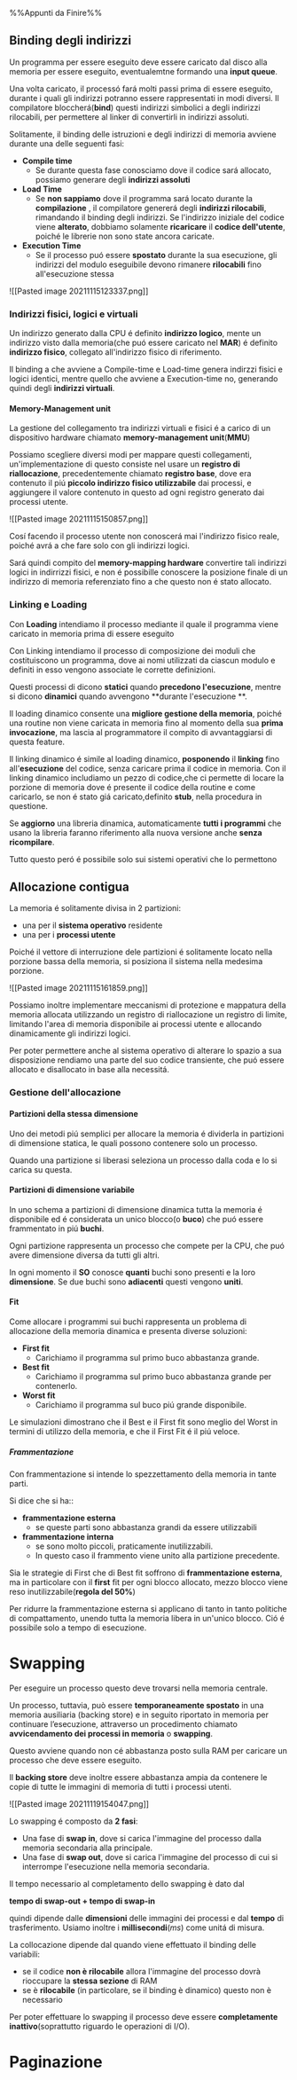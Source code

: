 %%Appunti da Finire%%
## Binding degli indirizzi
Un programma per essere eseguito deve essere caricato dal disco alla memoria per essere eseguito, eventualemtne formando una **input queue**.

Una volta caricato, il processó fará molti passi prima di essere eseguito, durante i quali gli indirizzi potranno essere rappresentati in modi diversi.
Il compilatore bloccherá(**bind**) questi indirizzi simbolici a degli indirizzi rilocabili, per permettere al linker di convertirli in indirizzi assoluti.

Solitamente, il binding delle istruzioni e degli indirizzi di memoria avviene durante una delle seguenti fasi:
- **Compile time**
	- Se durante questa fase conosciamo dove il codice sará allocato, possiamo generare degli **indirizzi assoluti**
- **Load Time**
	- Se **non sappiamo** dove il programma sará locato durante la **compilazione** , il compilatore genererá degli **indirizzi rilocabili**, rimandando il binding degli indirizzi. Se l'indirizzo iniziale del codice  viene **alterato**, dobbiamo solamente **ricaricare** il **codice dell'utente**, poiché le librerie non sono state ancora caricate.
- **Execution Time**
	- Se il processo puó essere **spostato** durante la sua esecuzione, gli indirizzi del modulo eseguibile devono rimanere **rilocabili** fino all'esecuzione stessa

![[Pasted image 20211115123337.png]]

### Indirizzi fisici, logici e virtuali

Un indirizzo generato dalla CPU é definito **indirizzo logico**, mente un indirizzo visto dalla memoria(che puó essere caricato nel **MAR**) é definito **indirizzo fisico**, collegato all'indirizzo fisico di riferimento.

Il binding a che avviene a Compile-time e Load-time genera indirzzi fisici e logici identici, mentre quello che avviene a Execution-time no, generando quindi degli **indirizzi virtuali**.

#### Memory-Management unit

La gestione del collegamento tra indirizzi virtuali e fisici é a carico di un dispositivo hardware chiamato **memory-management unit**(**MMU**)

Possiamo scegliere diversi modi per mappare questi collegamenti, un'implementazione di questo consiste nel usare un **registro di riallocazione**, precedentemente chiamato **registro base**, dove era contenuto il piú **piccolo indirizzo fisico utilizzabile** dai processi, e aggiungere il valore contenuto in questo ad ogni registro generato dai processi utente.

![[Pasted image 20211115150857.png]]

Cosí facendo il processo utente non conoscerá mai l'indirizzo fisico reale, poiché avrá a che fare solo con gli indirizzi logici.

Sará quindi compito del **memory-mapping hardware** convertire tali indirizzi logici in indirrizzi fisici, e non é possibille conoscere la posizione finale di un indirizzo di memoria referenziato fino a che questo non é stato allocato.

### Linking e Loading
Con **Loading** intendiamo il processo mediante il quale il programma viene caricato in memoria prima di essere eseguito

Con Linking intendiamo il processo di composizione dei moduli che costituiscono un programma, dove ai nomi utilizzati da ciascun modulo e definiti in esso vengono associate le corrette definizioni.

Questi processi di dicono **statici** quando **precedono l'esecuzione**, mentre si dicono **dinamici** quando avvengono **durante l'esecuzione **.

Il loading dinamico consente una **migliore gestione della memoria**, poiché una routine non viene caricata in memoria fino al momento della sua **prima invocazione**, ma lascia al programmatore il compito di avvantaggiarsi di questa feature.

Il linking dinamico é simile al loading dinamico, **posponendo** il **linking** fino all'**esecuzione** del codice, senza caricare prima il codice in memoria. 
Con il linking dinamico includiamo un pezzo di codice,che ci permette di locare la porzione di memoria dove é presente il codice della routine e come caricarlo, se non é stato giá caricato,definito **stub**,  nella procedura in questione.

Se **aggiorno** una libreria dinamica, automaticamente **tutti i programmi** che usano la libreria faranno riferimento alla nuova versione anche **senza ricompilare**.

Tutto questo peró é possibile solo sui sistemi operativi che lo permettono

## Allocazione contigua
La memoria é solitamente divisa in 2 partizioni:
- una per il **sistema operativo** residente 
-  una per i **processi utente**

Poiché il vettore di interruzione dele partizioni é solitamente locato nella porzione bassa della memoria, si posiziona il sistema nella medesima porzione.

![[Pasted image 20211115161859.png]]

Possiamo inoltre implementare meccanismi di protezione e mappatura della memoria allocata utilizzando un registro di riallocazione un registro di limite, limitando l'area di memoria disponibile ai processi utente e allocando dinamicamente gli indirizzi logici.

Per poter permettere anche al sistema operativo di alterare lo spazio a sua disposizione rendiamo una parte del suo codice transiente, che puó essere allocato e disallocato in base alla necessitá.

### Gestione dell'allocazione
#### Partizioni della stessa dimensione
Uno dei metodi piú semplici per allocare la memoria é dividerla in partizioni di dimensione statica, le quali possono contenere solo un processo.

Quando una partizione si liberasi seleziona un processo dalla coda e lo si carica su questa.

#### Partizioni di dimensione variabile
In uno schema a partizioni di dimensione dinamica tutta la memoria é disponibile ed é considerata un unico blocco(o **buco**) che puó essere frammentato in piú **buchi**.

Ogni partizione rappresenta un processo che compete per la CPU, che puó avere dimensione diversa da tutti gli altri.

In ogni momento il **SO** conosce **quanti** buchi sono presenti e la loro **dimensione**.
Se due buchi sono **adiacenti** questi vengono **uniti**.


#### Fit

Come allocare i programmi sui buchi rappresenta un problema di allocazione della memoria dinamica e presenta diverse soluzioni:
- **First fit**
	- Carichiamo il programma sul primo buco abbastanza grande.
- **Best fit**
	- Carichiamo il programma sul primo buco abbastanza grande per contenerlo.
- **Worst fit**
	- Carichiamo il programma sul buco piú grande disponibile.

Le simulazioni dimostrano che il Best e il First fit sono meglio del Worst in termini di utilizzo della memoria, e che il First Fit é il piú veloce.

##### Frammentazione
Con frammentazione si intende lo spezzettamento della memoria in tante parti. 

Si dice che si ha::
- **frammentazione esterna**
	-  se queste parti sono abbastanza grandi da essere utilizzabili
- **frammentazione interna**
	-  se sono molto piccoli, praticamente inutilizzabili. 
	-  In questo caso il frammento viene unito alla partizione precedente.

Sia le strategie di First che di Best fit soffrono di **frammentazione esterna**, ma in particolare con il **first** fit per ogni blocco allocato, mezzo blocco viene reso inutilizzabile(**regola del 50%**)

Per ridurre la frammentazione esterna si applicano di tanto in tanto politiche di compattamento, unendo tutta la memoria libera in un'unico blocco.
Ció é possibile solo a tempo di esecuzione.

# Swapping

Per eseguire un processo questo deve trovarsi nella memoria centrale. 

Un processo, tuttavia, può essere **temporaneamente spostato** in una memoria ausiliaria (backing store) e in seguito riportato in memoria per continuare l’esecuzione, attraverso un procedimento chiamato **avvicendamento dei processi in memoria** o **swapping**.

Questo avviene quando non cé abbastanza posto sulla RAM per caricare un processo che deve essere eseguito.

Il **backing store** deve inoltre essere abbastanza ampia da contenere le copie di tutte le immagini di memoria di tutti i processi utenti.

![[Pasted image 20211119154047.png]]

Lo swapping é composto da **2 fasi**:
- Una fase di **swap in**, dove si carica l'immagine del processo dalla memoria secondaria alla principale.
- Una fase di **swap out**, dove si carica l'immagine del processo di cui si interrompe l'esecuzione nella memoria secondaria.

Il tempo necessario al completamento dello swapping è dato dal 

**tempo di swap-out + tempo di swap-in**

quindi dipende dalle **dimensioni** delle immagini dei processi e dal **tempo** di trasferimento. Usiamo inoltre i **millisecondi**(*ms*) come unitá di misura.

La collocazione dipende dal quando viene effettuato il binding delle variabili: 
- se il codice **non è rilocabile** allora l'immagine del processo dovrà rioccupare la **stessa sezione** di RAM 
- se è **rilocabile** (in particolare, se il binding è dinamico) questo non è necessario

Per poter effettuare lo swapping il processo deve essere **completamente inattivo**(soprattutto riguardo le operazioni di I/O).

# Paginazione